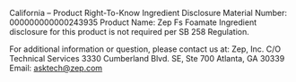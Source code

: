  
 
 
California – Product Right-To-Know Ingredient Disclosure 
Material Number: 000000000000243935 
Product Name: Zep Fs Foamate 
Ingredient disclosure for this product is not required per SB 258 Regulation. 
 
For additional information or question, please contact us at: 
Zep, Inc. 
C/O Technical Services 
3330 Cumberland Blvd. SE, Ste 700 
Atlanta, GA 30339 
Email: asktech@zep.com 
 
 
 
 
